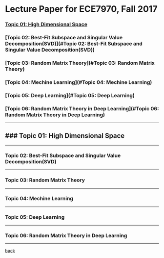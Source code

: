 # Lecture Paper for ECE7970, Fall 2017


### [Topic 01: High Dimensional Space](#1)

### [Topic 02: Best-Fit Subspace and Singular Value Decomposition(SVD)](#Topic 02: Best-Fit Subspace and Singular Value Decomposition(SVD))

### [Topic 03: Random Matrix Theory](#Topic 03: Random Matrix Theory)

### [Topic 04: Mechine Learning](#Topic 04: Mechine Learning)

### [Topic 05: Deep Learning](#Topic 05: Deep Learning)

### [Topic 06: Random Matrix Theory in Deep Learning](#Topic 06: Random Matrix Theory in Deep Learning)

---
 <h2 id="1">
 ###  Topic 01: High Dimensional Space
 </h2>

---
### Topic 02: Best-Fit Subspace and Singular Value Decomposition(SVD)

---
### Topic 03: Random Matrix Theory

---
### Topic 04: Mechine Learning

---
### Topic 05: Deep Learning

---

### Topic 06: Random Matrix Theory in Deep Learning
---


[back](./)
